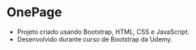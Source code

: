 OnePage
===================================
- Projeto criado usando Bootstrap, HTML, CSS e JavaScript.
- Desenvolvido durante curso de Bootstrap da Udemy.
